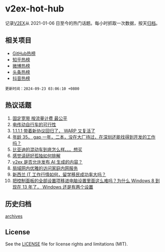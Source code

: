 # v2ex-hot-hub

 记录[V2EX](https://www.v2ex.com/)从 2021-01-06 日至今的热门话题。每小时抓取一次数据，按天[归档](archives)。
 
 ## 相关项目

- [GitHub热榜](https://github.com/snaildev/github-hot-hub)
- [知乎热榜](https://github.com/snaildev/zhihu-hot-hub)
- [微博热榜](https://github.com/snaildev/weibo-hot-hub)
- [头条热榜](https://github.com/snaildev/toutiao-hot-hub)
- [抖音热榜](https://github.com/snaildev/douyin-hot-hub)


 `更新时间：2024-09-23 03:06:10 +0800`

## 热议话题

1. [固定宽带 按流量计费 最公平](https://www.v2ex.com/t/1074762)
1. [电传动自行车的可行性](https://www.v2ex.com/t/1074808)
1. [1.1.1.1 带着新协议回归了， WARP 又复活了](https://www.v2ex.com/t/1074753)
1. [年龄 35， gap 一年，二本，没在大厂待过，在深圳还能找得到开发的工作吗？](https://www.v2ex.com/t/1074780)
1. [比亚迪的混动车到底怎么样。。。想买](https://www.v2ex.com/t/1074794)
1. [感觉读研好孤独如何排解](https://www.v2ex.com/t/1074849)
1. [v2ex 是否允许发布 AI 生成的内容？](https://www.v2ex.com/t/1074827)
1. [局域网内优雅的访问家庭内网服务](https://www.v2ex.com/t/1074771)
1. [新西兰 IT 工作行情如何，留学移民成功率大吗？](https://www.v2ex.com/t/1074768)
1. [把控制面板的全部设置项移进电脑设置里面这么难吗？为什么 Windows 8 到现在 13 年了， Windows 还是有两个设置](https://www.v2ex.com/t/1074801)

## 历史归档

[archives](archives)

## License

See the [LICENSE](LICENSE) file for license rights and limitations (MIT).
